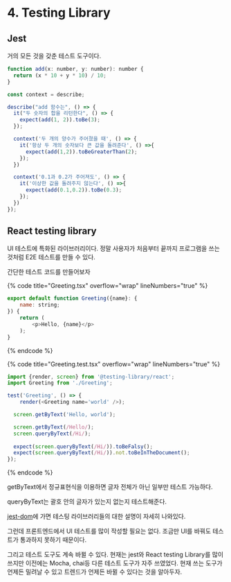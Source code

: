 # 4. Testing Library

## Jest

거의 모든 것을 갖춘 테스트 도구이다.

```javascript
function add(x: number, y: number): number {
  return (x * 10 + y * 10) / 10;
}

const context = describe;

describe("add 함수는", () => {
  it("두 숫자의 합을 리턴한다", () => {
    expect(add(1, 2)).toBe(3);
  });

  context('두 개의 양수가 주어졌을 때', () => {
    it('항상 두 개의 숫자보다 큰 값을 돌려준다', () =>{
      expect(add(1,2)).toBeGreaterThan(2);
    });
  })

  context('0.1과 0.2가 주어져도', () => {
    it('이상한 값을 돌려주지 않는다', () =>{
      expect(add(0.1,0.2)).toBe(0.3);
    });
  })
});
```

## React testing library

UI 테스트에 특화된 라이브러리이다. 정말 사용자가 처음부터 끝까지 프로그램을 쓰는 것처럼 E2E 테스트를 만들 수 있다.

간단한 테스트 코드를 만들어보자

{% code title="Greeting.tsx" overflow="wrap" lineNumbers="true" %}
```javascript
export default function Greeting({name}: {
	name: string;
}) {
	return (
		<p>Hello, {name}</p>
	);
}
```
{% endcode %}

{% code title="Greeting.test.tsx" overflow="wrap" lineNumbers="true" %}
```javascript
import {render, screen} from '@testing-library/react';
import Greeting from './Greeting';

test('Greeting', () => {
	render(<Greeting name='world' />);

  screen.getByText('Hello, world');

  screen.getByText(/Hello/);
  screen.queryByText(/Hi/);
  
  expect(screen.queryByText(/Hi/)).toBeFalsy();
  expect(screen.queryByText(/Hi/)).not.toBeInTheDocument();
});
```
{% endcode %}

getByText에서 정규표현식을 이용하면 글자 전체가 아닌 일부만 테스트 가능하다.

queryByText는 괄호 안의 글자가 있는지 없는지 테스트해준다.

[jest-dom](https://github.com/testing-library/jest-dom)에 가면 테스팅 라이브러리들의 대한 설명이 자세히 나와있다.

그런데 프론트엔드에서 UI 테스트를 많이 작성할 필요는 없다. 조금만 UI를 바꿔도 테스트가 통과하지 못하기 때문이다.

그리고 테스트 도구도 계속 바뀔 수 있다. 현재는 jest와 React testing Library를 많이 쓰지만 이전에는 Mocha, chai등 다른 테스트 도구가 자주 쓰였었다. 현재 쓰는 도구가 언제든 밀려날 수 있고 트렌드가 언제든 바뀔 수 있다는 것을 알아두자.